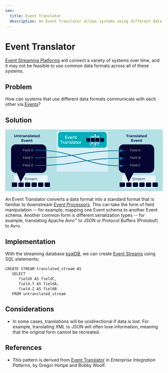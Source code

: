 ```yaml
---
seo:
  title: Event Translator
  description: An Event Translator allows systems using different data formats to communicate via Events.
---
```


# Event Translator
[Event Streaming Platforms](../event-stream/event-streaming-platform.md) will connect a variety of systems over time, and it may not be feasible to use common data formats across all of these systems.

## Problem
How can systems that use different data formats communicate with each other via [Events](../event/event.md)?

## Solution
![event-translator](../img/event-translator.png)

An Event Translator converts a data format into a standard format that is familiar to downstream [Event Processors](../event-processing/event-processor.md). This can take the form of field manipulation -- for example, mapping one Event schema to another Event schema. Another common form is different serialization types -- for example, translating Apache Avro&trade; to JSON or Protocol Buffers (Protobuf) to Avro.

## Implementation
With the streaming database [ksqlDB](https://ksqldb.io), we can create [Event Streams](../event-stream/event-stream.md) using SQL statements:

```
CREATE STREAM translated_stream AS
   SELECT
      fieldX AS fieldC,
      field.Y AS fieldA,
      field.Z AS fieldB
   FROM untranslated_stream
```

## Considerations
- In some cases, translations will be unidirectional if data is lost. For example, translating XML to JSON will often lose information, meaning that the original form cannot be recreated. 

## References
* This pattern is derived from [Event Translator](https://www.enterpriseintegrationpatterns.com/patterns/messaging/MessageTranslator.html) in _Enterprise Integration Patterns_, by Gregor Hohpe and Bobby Woolf.
